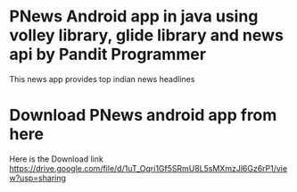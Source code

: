 # PNews Android app in java using volley library, glide library and news api by Pandit Programmer
This news app provides top indian news headlines 
# Download PNews android app from here 
Here is the Download link  https://drive.google.com/file/d/1uT_Oqri1Gf5SRmU8L5sMXmzJl6Gz6rP1/view?usp=sharing
